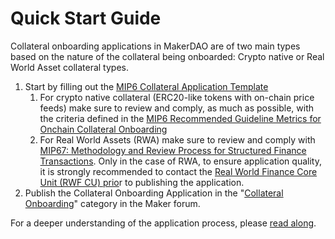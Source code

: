 # Quick Start Guide

Collateral onboarding applications in MakerDAO are of two main types based on the nature of the collateral being onboarded: Crypto native or Real World Asset collateral types.

1. Start by filling out the [MIP6 Collateral Application Template](https://github.com/makerdao/mips/blob/master/MIP6/MIP6c2-Collateral-Application-Template.md)
   1. For crypto native collateral (ERC20-like tokens with on-chain price feeds) make sure to review and comply, as much as possible, with the criteria defined in the [MIP6 Recommended Guideline Metrics for Onchain Collateral Onboarding ](https://forum.makerdao.com/t/mip6-recommended-guideline-metrics-for-onchain-collateral-onboarding/14503)
   2. For Real World Assets (RWA) make sure to review and comply with [MIP67: Methodology and Review Process for Structured Finance Transactions](https://mips.makerdao.com/mips/details/MIP67). Only in the case of RWA, to ensure application quality, it is strongly recommended to contact the [Real World Finance Core Unit (RWF CU) prio](resources/core-units-contacts.md)r to publishing the application.
2. Publish the Collateral Onboarding Application in the "[Collateral Onboarding](https://forum.makerdao.com/c/collateral-onboarding/27)" category in the Maker forum.

For a deeper understanding of the application process, please [read along](introduction-to-collateral-onboarding/high-level-overview-of-the-collateral-onboarding-process.md).

